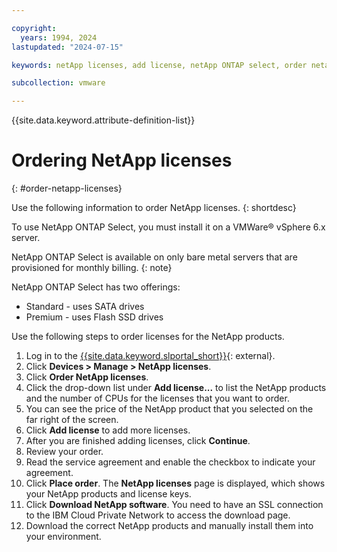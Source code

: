 ```yaml
---

copyright:
  years: 1994, 2024
lastupdated: "2024-07-15"

keywords: netApp licenses, add license, netApp ONTAP select, order netapp license

subcollection: vmware

---
```


{{site.data.keyword.attribute-definition-list}}

# Ordering NetApp licenses
{: #order-netapp-licenses}

Use the following information to order NetApp licenses.
{: shortdesc}

To use NetApp ONTAP Select, you must install it on a VMWare&reg; vSphere 6.x server.

NetApp ONTAP Select is available on only bare metal servers that are provisioned for monthly billing.
{: note}

NetApp ONTAP Select has two offerings:

* Standard - uses SATA drives
* Premium - uses Flash SSD drives

Use the following steps to order licenses for the NetApp products.

1. Log in to the [{{site.data.keyword.slportal_short}}](https://cloud.ibm.com/){: external}.
1. Click **Devices > Manage > NetApp licenses**.
1. Click **Order NetApp licenses**.
1. Click the drop-down list under **Add license...** to list the NetApp products and the number of CPUs for the licenses that you want to order.
1. You can see the price of the NetApp product that you selected on the far right of the screen.
1. Click **Add license** to add more licenses.
1. After you are finished adding licenses, click **Continue**.
1. Review your order.
1. Read the service agreement and enable the checkbox to indicate your agreement.
1. Click **Place order**. The **NetApp licenses** page is displayed, which shows your NetApp products and license keys.
1. Click **Download NetApp software**. You need to have an SSL connection to the IBM Cloud Private Network to access the download page.
1. Download the correct NetApp products and manually install them into your environment.
